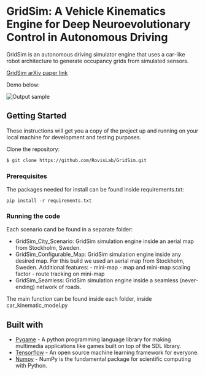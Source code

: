 # GridSim: A Vehicle Kinematics Engine for Deep Neuroevolutionary Control in Autonomous Driving

GridSim is an autonomous driving simulator engine that uses a car-like robot architecture to generate occupancy grids from simulated sensors.

[GridSim arXiv paper link](https://arxiv.org/abs/1901.05195)

Demo below: 

![Output sample](https://github.com/RovisLab/GridSim/tree/master/GridSim_City_Scenario/resources/gif/grid_sim_demo_as_gif.gif)

## Getting Started

These instructions will get you a copy of the project up and running on your local machine for development and testing purposes.

Clone the repository:
```bash
$ git clone https://github.com/RovisLab/GridSim.git
```

### Prerequisites

The packages needed for install can be found inside requirements.txt: 

```
pip install -r requirements.txt
```

### Running the code

Each scenario cand be found in a separate folder:
* GridSim_City_Scenario: GridSim simulation engine inside an aerial map from Stockholm, Sweden.
* GridSim_Configurable_Map: GridSim simulation engine inside any desired map. For this build we used an aerial map from Stockholm, Sweden. Additional features: - mini-map - map and mini-map scaling factor - route tracking on mini-map
* GridSim_Seamless: GridSim simulation engine inside a seamless (never-ending) network of roads.

The main function can be found inside each folder, inside car_kinematic_model.py

## Built with

* [Pygame](https://www.pygame.org/news) - A python programming language library for making multimedia applications like games built on top of the SDL library.
* [Tensorflow](https://www.tensorflow.org/) - An open source machine learning framework for everyone.
* [Numpy](http://www.numpy.org/) - NumPy is the fundamental package for scientific computing with Python.

